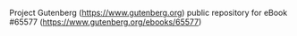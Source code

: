 Project Gutenberg (https://www.gutenberg.org) public repository for eBook #65577 (https://www.gutenberg.org/ebooks/65577)
